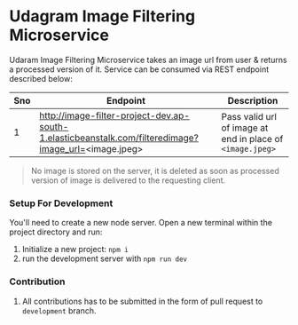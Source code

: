 # Udagram Image Filtering Microservice

Udaram Image Filtering Microservice takes an image url from user & returns a processed version of it. Service can be consumed via REST endpoint described below:

| Sno  | Endpoint                                                     | Description                                               |
| ---- | ------------------------------------------------------------ | --------------------------------------------------------- |
| 1    | http://image-filter-project-dev.ap-south-1.elasticbeanstalk.com/filteredimage?image_url=<image.jpeg> | Pass valid url of image at end in place of `<image.jpeg>` |

> No image is stored on the server, it is deleted as soon as processed version of image is delivered to the requesting client.


### Setup For Development

You'll need to create a new node server. Open a new terminal within the project directory and run:

1. Initialize a new project: `npm i`
2. run the development server with `npm run dev`

### Contribution

1. All contributions has to be submitted in the form of pull request to `development` branch.
